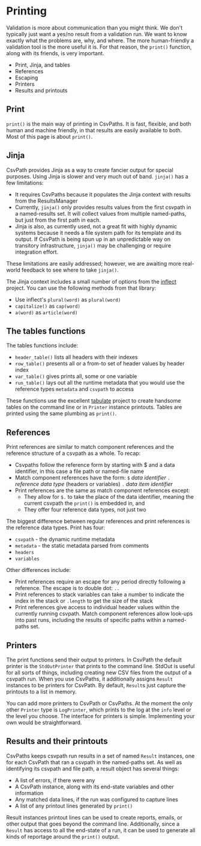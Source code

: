# Printing

Validation is more about communication than you might think. We don't typically just want a yes/no result from a validation run. We want to know exactly what the problems are, why, and where. The more human-friendly a validation tool is the more useful it is. For that reason, the `print()` function, along with its friends, is very important.

- Print, Jinja, and tables
- References
- Escaping
- Printers
- Results and printouts

## Print

`print()` is the main way of printing in CsvPaths. It is fast, flexible, and both human and machine friendly, in that results are easily available to both. Most of this page is about `print()`.

## Jinja
CsvPath provides Jinja as a way to create fancier output for special purposes. Using Jinja is slower and very much out of band. `jinja()` has a few limitations:
- It requires CsvPaths because it populates the Jinja context with results from the ResultsManager
- Currently, `jinja()` only provides results values from the first csvpath in a named-results set. It will collect values from multiple named-paths, but just from the first path in each.
- Jinja is also, as currently used, not a great fit with highly dynamic systems because it needs a file system path for its template and its output. If CsvPath is being spun up in an unpredictable way on transitory infrastructure, `jinja()` may be challenging or require integration effort.

These limitations are easily addressed; however, we are awaiting more real-world feedback to see where to take `jinja()`.

The Jinja context includes a small number of options from the <a href='https://pypi.org/project/inflect/'>inflect</a> project. You can use the following methods from that library:
- Use inflect's `plural(word)` as `plural(word)`
- `capitalize()` as `cap(word)`
- `a(word)` as `article(word)`

## The tables functions

The tables functions include:
- `header_table()` lists all headers with their indexes
- `row_table()` presents all or a from-to set of header values by header index
- `var_table()` gives prints all, some or one variable
- `run_table()` lays out all the runtime metadata that you would use the reference types `metadata` and `csvpath` to access

These functions use the excellent <a href='https://pypi.org/project/tabulate/'>tabulate</a> project to create handsome tables on the command line or in `Printer` instance printouts. Tables are printed using the same plumbing as `print()`.

## References

Print references are similar to match component references and the reference structure of a csvpath as a whole. To recap:

- Csvpaths follow the reference form by starting with $ and a data identifier, in this case a file path or named-file name
- Match component references have the form: `$` _data identifier_ `.` _reference data type_ (headers or variables) `.` _data item identifier_
- Print references are the same as match component references except:
    - They allow for `$.` to take the place of the data identifier, meaning the current csvpath the `print()` is embedded in, and
    - They offer four reference data types, not just two

The biggest difference between regular references and print references is the reference data types. Print has four:
- `csvpath` - the dynamic runtime metadata
- `metadata` - the static metadata parsed from comments
- `headers`
- `variables`

Other differences include:
- Print references require an escape for any period directly following a reference. The escape is to double dot: `..`
- Print references to stack variables can take a number to indicate the index in the stack or `.length` to get the size of the stack
- Print references give access to individual header values within the currently running csvpath. Match component references allow look-ups into past runs, including the results of specific paths within a named-paths set.

## Printers

The print functions send their output to printers. In CsvPath the default printer is the `StdOutPrinter` that prints to the command line. StdOut is useful for all sorts of things, including creating new CSV files from the output of a csvpath run. When you use CsvPaths, it additionally assigns `Result` instances to be printers for CsvPath. By default, `Result`s just capture the printouts to a list in memory.

You can add more printers to CsvPath or CsvPaths. At the moment the only other `Printer` type is `LogPrinter`, which prints to the log at the `info` level or the level you choose. The interface for printers is simple. Implementing your own would be straightforward.

## Results and their printouts

CsvPaths keeps csvpath run results in a set of named `Result` instances, one for each CsvPath that ran a csvpath in the named-paths set. As well as identifying its csvpath and file path, a result object has several things:
- A list of errors, if there were any
- A CsvPath instance, along with its end-state variables and other information
- Any matched data lines, if the run was configured to capture lines
- A list of any printout lines generated by `print()`

Result instances printout lines can be used to create reports, emails, or other output that goes beyond the command line. Additionally, since a `Result` has access to all the end-state of a run, it can be used to generate all kinds of reportage around the `print()` output.


